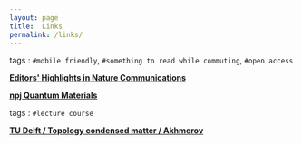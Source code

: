 ```yaml
---
layout: page
title:  Links  
permalink: /links/
---
```




tags : `#mobile friendly`, `#something to read while commuting`, `#open access`
 

__[Editors' Highlights in  Nature Communications](https://www.nature.com/collections/rcdhyvxytb)__

__[npj Quantum Materials](https://www.nature.com/npjquantmats/articles)__


tags : `#lecture course`


__[ TU Delft / Topology condensed matter / Akhmerov ](https://ocw.tudelft.nl/courses/topology-condensed-matter-concept/)__
